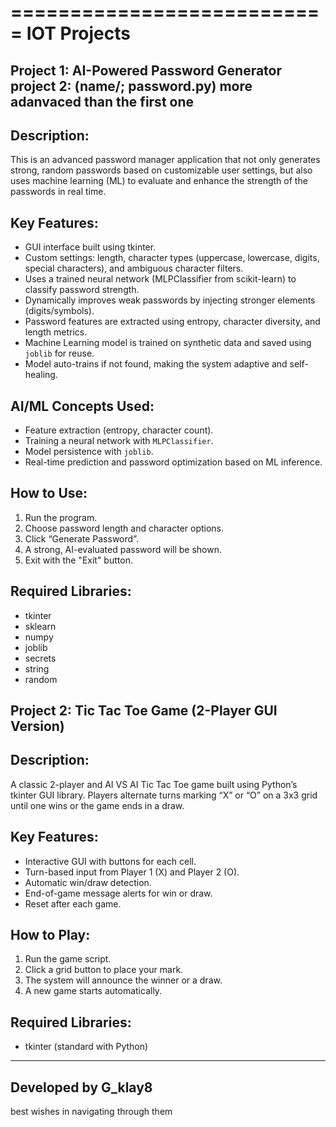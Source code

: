 ===========================
IOT Projects
===========================

Project 1: AI-Powered Password Generator
project 2: (name/; password.py) more adanvaced than the first one 
----------------------------------------

Description:
-------------
This is an advanced password manager application that not only generates strong, random passwords based on customizable user settings, but also uses machine learning (ML) to evaluate and enhance the strength of the passwords in real time.

Key Features:
-------------
- GUI interface built using tkinter.
- Custom settings: length, character types (uppercase, lowercase, digits, special characters), and ambiguous character filters.
- Uses a trained neural network (MLPClassifier from scikit-learn) to classify password strength.
- Dynamically improves weak passwords by injecting stronger elements (digits/symbols).
- Password features are extracted using entropy, character diversity, and length metrics.
- Machine Learning model is trained on synthetic data and saved using `joblib` for reuse.
- Model auto-trains if not found, making the system adaptive and self-healing.

AI/ML Concepts Used:
---------------------
- Feature extraction (entropy, character count).
- Training a neural network with `MLPClassifier`.
- Model persistence with `joblib`.
- Real-time prediction and password optimization based on ML inference.


How to Use:
------------
1. Run the program.
2. Choose password length and character options.
3. Click “Generate Password”.
4. A strong, AI-evaluated password will be shown.
5. Exit with the "Exit" button.

Required Libraries:
-------------------
- tkinter
- sklearn
- numpy
- joblib
- secrets
- string
- random


Project 2: Tic Tac Toe Game (2-Player GUI Version)
--------------------------------------------------

Description:
-------------
A classic 2-player  and AI VS AI Tic Tac Toe game built using Python’s tkinter GUI library. Players alternate turns marking “X” or “O” on a 3x3 grid until one wins or the game ends in a draw.

Key Features:
-------------
- Interactive GUI with buttons for each cell.
- Turn-based input from Player 1 (X) and Player 2 (O).
- Automatic win/draw detection.
- End-of-game message alerts for win or draw.
- Reset after each game.

How to Play:
-------------
1. Run the game script.
2. Click a grid button to place your mark.
3. The system will announce the winner or a draw.
4. A new game starts automatically.

Required Libraries:
-------------------
- tkinter (standard with Python)

---------------------------
Developed by G_klay8
---------------------------
best wishes in navigating through them

